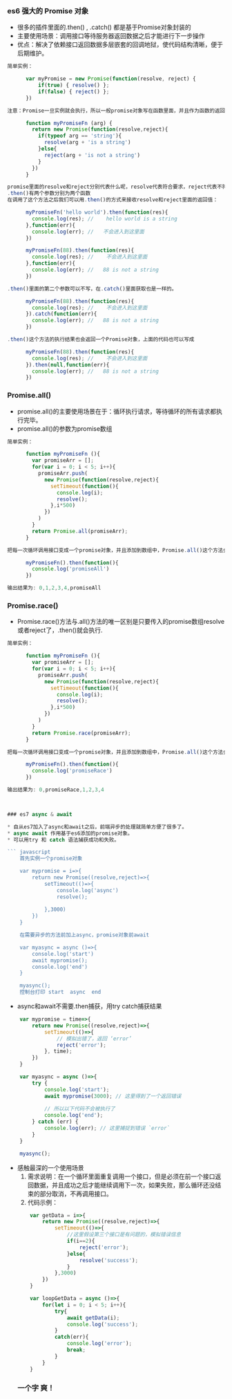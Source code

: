 ### es6 强大的 Promise 对象
* 很多的插件里面的.then() , .catch() 都是基于Promise对象封装的
* 主要使用场景：调用接口等待服务器返回数据之后才能进行下一步操作
* 优点：解决了依赖接口返回数据多层嵌套的回调地狱，使代码结构清晰，便于后期维护。
``` javascript
简单实例：

      var myPromise = new Promise(function(resolve, reject) {
          if(true) { resolve() };
          if(false) { reject() };
      })

注意：Promise一旦实例就会执行，所以一般promise对象写在函数里面，并且作为函数的返回值：

      function myPromiseFn (arg) {
        return new Promise(function(resolve,reject){
          if(typeof arg == 'string'){
            resolve(arg + 'is a string')
          }else{
            reject(arg + 'is not a string')
          }
        })
      }

promise里面的resolve和reject分别代表什么呢，resolve代表符合要求，reject代表不符合要求。
.then()有两个参数分别为两个函数
在调用了这个方法之后我们可以用.then()的方式来接收resolve和reject里面的返回值：

      myPromiseFn('hello world').then(function(res){ 
        console.log(res); //    hello world is a string   
      },function(err){
        console.log(err); //   不会进入到这里面
      })

      myPromiseFn(88).then(function(res){ 
        console.log(res); //    不会进入到这里面  
      },function(err){
        console.log(err); //   88 is not a string  
      })

.then()里面的第二个参数可以不写，在.catch()里面获取也是一样的。

      myPromiseFn(88).then(function(res){ 
        console.log(res); //    不会进入到这里面  
      }).catch(function(err){
        console.log(err); //   88 is not a string  
      })

.then()这个方法的执行结果也会返回一个Promise对象，上面的代码也可以写成 

      myPromiseFn(88).then(function(res){ 
        console.log(res); //    不会进入到这里面  
      }).then(null,function(err){
        console.log(err); //   88 is not a string  
      })

```
### Promise.all()
* promise.all()的主要使用场景在于：循环执行请求，等待循环的所有请求都执行完毕。
* promise.all()的参数为promise数组
``` javascript
简单实例：

      function myPromiseFn (){
        var promiseArr = [];
        for(var i = 0; i < 5; i++){
          promiseArr.push(
            new Promise(function(resolve,reject){
              setTimeout(function(){
                console.log(i);
                resolve();
              },i*500)
            })
          )
        }
        return Promise.all(promiseArr);
      }

把每一次循环调用接口变成一个promise对象，并且添加到数组中，Promise.all()这个方法会在你所有的promise对象都resolve或者reject之后再调用。

      myPromiseFn().then(function(){
        console.log('promiseAll')
      })

输出结果为: 0,1,2,3,4,promiseAll

```
### Promise.race()
* Promise.race()方法与.all()方法的唯一区别是只要传入的promise数组resolve或者reject了，.then()就会执行.

``` javascript
简单实例：

      function myPromiseFn (){
        var promiseArr = [];
        for(var i = 0; i < 5; i++){
          promiseArr.push(
            new Promise(function(resolve,reject){
              setTimeout(function(){
                console.log(i);
                resolve();
              },i*500)
            })
          )
        }
        return Promise.race(promiseArr);
      }

把每一次循环调用接口变成一个promise对象，并且添加到数组中，Promise.all()这个方法会在你所有的promise对象的其中一个resolve或者reject之后立即调用。

      myPromiseFn().then(function(){
        console.log('promiseRace')
      })

输出结果为: 0,promiseRace,1,2,3,4



### es7 async & await  

* 自从es7加入了async和await之后，前端异步的处理就简单方便了很多了。
* async await 作用基于es6添加的promise对象。
* 可以用try 和 catch 语法捕获成功和失败。

``` javascript
    首先实例一个promise对象

    var mypromise = i=>{
        return new Promise((resolve,reject)=>{
            setTimeout(()=>{
                console.log('async')
                resolve();
               
            },3000)
        })
    }

    在需要异步的方法前加上async，promise对象前await

    var myasync = async ()=>{
        console.log('start')
        await mypromise();
        console.log('end')
    }

    myasync();
    控制台打印 start  async  end
```  


* async和await不需要.then捕获，用try catch捕获结果
``` javascript
    var mypromise = time=>{
        return new Promise((resolve,reject)=>{
            setTimeout(()=>{
                // 模拟出错了，返回 ‘error’
                reject('error');
            }, time);
        })
    }

    var myasync = async ()=>{
        try {
            console.log('start');
            await mypromise(3000); // 这里得到了一个返回错误
            
            // 所以以下代码不会被执行了
            console.log('end');
        } catch (err) {
            console.log(err); // 这里捕捉到错误 `error`
        }
    }

    myasync();

```
* 感触最深的一个使用场景
    1. 需求说明：在一个循环里面重复调用一个接口，但是必须在前一个接口返回数据，并且成功之后才能继续调用下一次，如果失败，那么循环还没结束的部分取消，不再调用接口。
    2. 代码示例：
    ``` javascript
        var getData = i=>{
            return new Promise((resolve,reject)=>{
                setTimeout(()=>{
                    //这里假设第三个接口是有问题的，模拟错误信息
                    if(i==2){
                        reject('error');
                    }else{
                        resolve('success');
                    }
                },3000)
            })
        }

        var loopGetData = async ()=>{
            for(let i = 0; i < 5; i++){
                try{
                    await getData(i);
                    console.log('success');
                }
                catch(err){
                    console.log('error');
                    break;
                }
            }
        }
    ```
    ### 一个字 爽！

